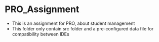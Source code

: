 # PRO_Assignment
- This is an assignment for PRO, about student management
- This folder only contain src folder and a pre-configured data file for compatibility between IDEs
